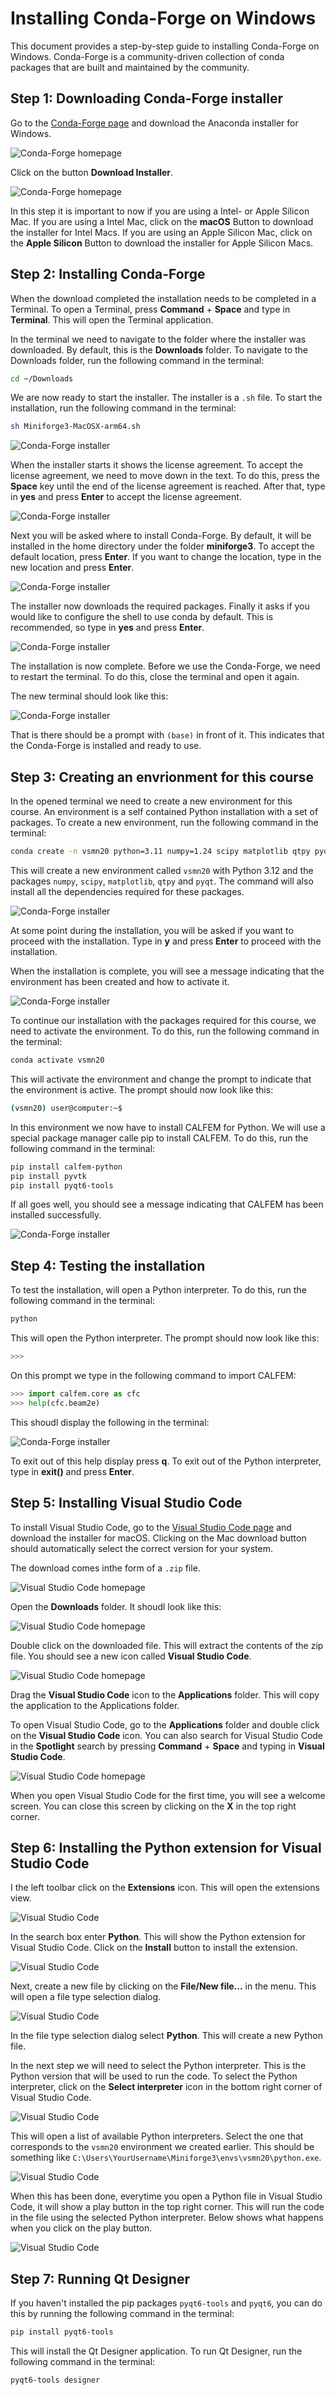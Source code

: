 # Installing Conda-Forge on Windows

This document provides a step-by-step guide to installing Conda-Forge on Windows. Conda-Forge is a community-driven collection of conda packages that are built and maintained by the community. 

## Step 1: Downloading Conda-Forge installer

Go to the [Conda-Forge page](https://conda-forge.org) and download the Anaconda installer for Windows.

![Conda-Forge homepage](images/cf-install-mac-01.png)

Click on the button **Download Installer**.

![Conda-Forge homepage](images/cf-install-mac-02.png)

In this step it is important to now if you are using a Intel- or Apple Silicon Mac. If you are using a Intel Mac, click on the **macOS** Button to download the installer for Intel Macs. If you are using an Apple Silicon Mac, click on the **Apple Silicon** Button to download the installer for Apple Silicon Macs.

## Step 2: Installing Conda-Forge

When the download completed the installation needs to be completed in a Terminal. To open a Terminal, press **Command** + **Space** and type in **Terminal**. This will open the Terminal application.

In the terminal we need to navigate to the folder where the installer was downloaded. By default, this is the **Downloads** folder. To navigate to the Downloads folder, run the following command in the terminal:

```bash
cd ~/Downloads
```

We are now ready to start the installer. The installer is a `.sh` file. To start the installation, run the following command in the terminal:

```bash
sh Miniforge3-MacOSX-arm64.sh
```

![Conda-Forge installer](images/cf-install-mac-03.png)

When the installer starts it shows the license agreement. To accept the license agreement, we need to move down in the text. To do this, press the **Space** key until the end of the license agreement is reached. After that, type in **yes** and press **Enter** to accept the license agreement.

![Conda-Forge installer](images/cf-install-mac-05.png)

Next you will be asked where to install Conda-Forge. By default, it will be installed in the home directory under the folder **miniforge3**. To accept the default location, press **Enter**. If you want to change the location, type in the new location and press **Enter**.

![Conda-Forge installer](images/cf-install-mac-06.png)

The installer now downloads the required packages. Finally it asks if you would like to configure the shell to use conda by default. This is recommended, so type in **yes** and press **Enter**.

![Conda-Forge installer](images/cf-install-mac-07.png)

The installation is now complete. Before we use the Conda-Forge, we need to restart the terminal. To do this, close the terminal and open it again. 

The new terminal should look like this:

![Conda-Forge installer](images/cf-install-mac-08.png)

That is there should be a prompt with `(base)` in front of it. This indicates that the Conda-Forge is installed and ready to use.

## Step 3: Creating an envrionment for this course

In the opened terminal we need to create a new environment for this course. An environment is a self contained Python installation with a set of packages. To create a new environment, run the following command in the terminal:

```bash
conda create -n vsmn20 python=3.11 numpy=1.24 scipy matplotlib qtpy pyqt
```

This will create a new environment called `vsmn20` with Python 3.12 and the packages `numpy`, `scipy`, `matplotlib`, `qtpy` and `pyqt`. The command will also install all the dependencies required for these packages. 

![Conda-Forge installer](images/cf-install-mac-11.png)

At some point during the installation, you will be asked if you want to proceed with the installation. Type in **y** and press **Enter** to proceed with the installation.

When the installation is complete, you will see a message indicating that the environment has been created and how to activate it.

![Conda-Forge installer](images/cf-install-mac-12.png)

To continue our installation with the packages required for this course, we need to activate the environment. To do this, run the following command in the terminal:

```bash
conda activate vsmn20
```

This will activate the environment and change the prompt to indicate that the environment is active. The prompt should now look like this:

```bash
(vsmn20) user@computer:~$
``` 

In this environment we now have to install CALFEM for Python. We will use a special package manager calle pip to install CALFEM. To do this, run the following command in the terminal:

```bash
pip install calfem-python
pip install pyvtk
pip install pyqt6-tools
```

If all goes well, you should see a message indicating that CALFEM has been installed successfully.

![Conda-Forge installer](images/cf-install-mac-14.png)

## Step 4: Testing the installation

To test the installation, will open a Python interpreter. To do this, run the following command in the terminal:

```bash
python
```

This will open the Python interpreter. The prompt should now look like this:

```bash
>>> 
```

On this prompt we type in the following command to import CALFEM:

```python
>>> import calfem.core as cfc
>>> help(cfc.beam2e)
```

This shoudl display the following in the terminal:

![Conda-Forge installer](images/cf-install-mac-15.png)

To exit out of this help display press **q**. To exit out of the Python interpreter, type in **exit()** and press **Enter**.

## Step 5: Installing Visual Studio Code

To install Visual Studio Code, go to the [Visual Studio Code page](https://code.visualstudio.com) and download the installer for macOS. Clicking on the Mac download button should automatically select the correct version for your system.

The download comes inthe form of a `.zip` file. 

![Visual Studio Code homepage](images/vc-install-mac-01.png)

Open the **Downloads** folder. It shoudl look like this:

![Visual Studio Code homepage](images/vc-install-mac-02.png)

Double click on the downloaded file. This will extract the contents of the zip file. You should see a new icon called **Visual Studio Code**. 

![Visual Studio Code homepage](images/vc-install-mac-03.png)

Drag the **Visual Studio Code** icon to the **Applications** folder. This will copy the application to the Applications folder.

To open Visual Studio Code, go to the **Applications** folder and double click on the **Visual Studio Code** icon. You can also search for Visual Studio Code in the **Spotlight** search by pressing **Command** + **Space** and typing in **Visual Studio Code**.

![Visual Studio Code homepage](images/vc-install-mac-04.png)

When you open Visual Studio Code for the first time, you will see a welcome screen. You can close this screen by clicking on the **X** in the top right corner.

## Step 6: Installing the Python extension for Visual Studio Code

I the left toolbar click on the **Extensions** icon. This will open the extensions view.

![Visual Studio Code](images/vc-install-10.png)

In the search box enter **Python**. This will show the Python extension for Visual Studio Code.
Click on the **Install** button to install the extension.

![Visual Studio Code](images/vc-install-11.png)

Next, create a new file by clicking on the **File/New file...** in the menu. This will open a file type selection dialog.

![Visual Studio Code](images/vc-install-13.png)

In the file type selection dialog select **Python**. This will create a new Python file.

In the next step we will need to select the Python interpreter. This is the Python version that will be used to run the code. To select the Python interpreter, click on the **Select interpreter** icon in the bottom right corner of Visual Studio Code.

![Visual Studio Code](images/vc-install-14.png)

This will open a list of available Python interpreters. Select the one that corresponds to the `vsmn20` environment we created earlier. This should be something like `C:\Users\YourUsername\Miniforge3\envs\vsmn20\python.exe`.

![Visual Studio Code](images/vc-install-15.png)

When this has been done, everytime you open a Python file in Visual Studio Code, it will show a play button in the top right corner. This will run the code in the file using the selected Python interpreter. Below shows what happens when you click on the play button.

![Visual Studio Code](images/vc-install-16.png)

## Step 7: Running Qt Designer

If you haven't installed the pip packages `pyqt6-tools` and `pyqt6`, you can do this by running the following command in the terminal:

```bash
pip install pyqt6-tools
```

This will install the Qt Designer application. To run Qt Designer, run the following command in the terminal:

```bash
pyqt6-tools designer
```


